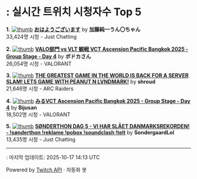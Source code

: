 # : 실시간 트위치 시청자수 Top 5

**1.** [![thumb](https://static-cdn.jtvnw.net/previews-ttv/live_user_kato_junichi0817-320x180.jpg)](https://twitch.tv/加藤純一うん〇ちゃん)
**[おはようございます](https://twitch.tv/加藤純一うん〇ちゃん)** by **加藤純一うん〇ちゃん**<br>33,424명 시청  - Just Chatting

**2.** [![thumb](https://static-cdn.jtvnw.net/previews-ttv/live_user_vodkavdk-320x180.jpg)](https://twitch.tv/ボドカさん)
**[VALO部門 vs VLT 観戦 VCT Ascension Pacific Bangkok 2025 - Group Stage - Day 4](https://twitch.tv/ボドカさん)** by **ボドカさん**<br>26,054명 시청  - VALORANT

**3.** [![thumb](https://static-cdn.jtvnw.net/previews-ttv/live_user_shroud-320x180.jpg)](https://twitch.tv/shroud)
**[THE GREATEST GAME IN THE WORLD IS BACK FOR A SERVER SLAM! LETS GAME WITH PEANUT N LVNDMARK!](https://twitch.tv/shroud)** by **shroud**<br>21,646명 시청  - ARC Raiders

**4.** [![thumb](https://static-cdn.jtvnw.net/previews-ttv/live_user_bijusan-320x180.jpg)](https://twitch.tv/Bijusan)
**[みるVCT Ascension Pacific Bangkok 2025 - Group Stage - Day 4](https://twitch.tv/Bijusan)** by **Bijusan**<br>18,502명 시청  - VALORANT

**5.** [![thumb](https://static-cdn.jtvnw.net/previews-ttv/live_user_sondergaardlol-320x180.jpg)](https://twitch.tv/SondergaardLol)
**[SØNDERTHON DAG 5 - VI HAR SLÅET DANMARKSREKORDEN! - !sønderthon !reklame !pobox !soundclash !telt](https://twitch.tv/SondergaardLol)** by **SondergaardLol**<br>13,435명 시청  - Just Chatting


---
: 마지막 업데이트: 2025-10-17 14:13 UTC

Powered by [Twitch API](https://dev.twitch.tv/docs/api/reference) · 자동화 봇
